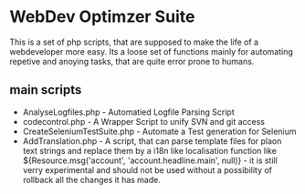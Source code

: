 # WebDev Optimzer Suite

This is a set of php scripts, that are supposed to make the life of a webdeveloper more easy. Its a loose set of functions mainly for automating repetive and anoying tasks, that are quite error prone to humans.

## main scripts
* AnalyseLogfiles.php - Automatied Logfile Parsing Script
* codecontrol.php - A Wrapper Script to unify SVN and git access
* CreateSeleniumTestSuite.php - Automate a Test generation for Selenium
* AddTranslation.php - A script, that can parse template files for plaon text strings and replace them by a i18n like localisation function like ${Resource.msg('account', 'account.headline.main', null)} - it is still verry experimental and should not be used without a possibility of rollback all the changes it has made.
